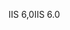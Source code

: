 <span data-ttu-id="1590c-101">IIS 6,0</span><span class="sxs-lookup"><span data-stu-id="1590c-101">IIS 6.0</span></span>